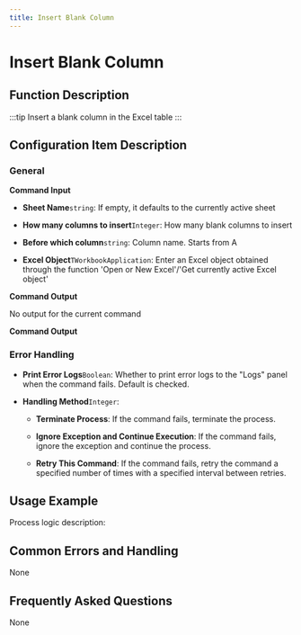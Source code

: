 ```yaml
---
title: Insert Blank Column
---
```


# Insert Blank Column

## Function Description

:::tip 
Insert a blank column in the Excel table
:::

## Configuration Item Description

### General

**Command Input**

- **Sheet Name**`string`: If empty, it defaults to the currently active sheet

- **How many columns to insert**`Integer`: How many blank columns to insert

- **Before which column**`string`: Column name. Starts from A

- **Excel Object**`TWorkbookApplication`: Enter an Excel object obtained through the function 'Open or New Excel'/'Get currently active Excel object'


**Command Output**

No output for the current command


**Command Output**

### Error Handling

- **Print Error Logs**`Boolean`: Whether to print error logs to the "Logs" panel when the command fails. Default is checked. 

- **Handling Method**`Integer`:

    - **Terminate Process**: If the command fails, terminate the process.

    - **Ignore Exception and Continue Execution**: If the command fails, ignore the exception and continue the process.

    - **Retry This Command**: If the command fails, retry the command a specified number of times with a specified interval between retries.

## Usage Example

Process logic description:

## Common Errors and Handling

None

## Frequently Asked Questions

None

